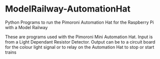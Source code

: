 # ModelRailway-AutomationHat
Python Programs to run the Pimoroni Automation Hat for the Raspberry Pi with a Model Railway 

These are programs used with the Pimoroni Mini Automation Hat.
Input is from a Light Dependant Resistor Detector.
Output can be to  a circuit board for the colour light signal
or to relay on the Automation Hat to stop or start trains
